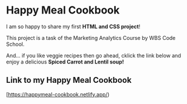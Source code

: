# Happy Meal Cookbook

I am so happy to share my first **HTML and CSS project**! 

This project is a task of the Marketing Analytics Course by WBS Code School.

And... if you like veggie recipes then go ahead, cklick the link below and enjoy a delicious **Spiced Carrot and Lentil soup!**




## Link to my Happy Meal Cookbook

[https://happymeal-cookbook.netlify.app/)
